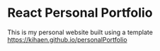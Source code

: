 # React Personal Portfolio
This is my personal website built using a template
https://kihaen.github.io/personalPortfolio
